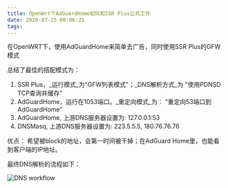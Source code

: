 ```yaml
---
title: OpenWrt下AdGuardHome如何和SSR Plus公共工作
date: 2020-07-25 00:06:21
tags:
---
```


在OpenWRT下，使用AdGuardHome来简单去广告，同时使用SSR Plus的GFW模式

总结了最佳的搭配模式为：

1. SSR Plus，_运行模式_为"GFW列表模式"；_DNS解析方式_为 "使用PDNSD TCP查询并缓存"
2. AdGuardHome，运行在1053端口。_重定向模式_为： “重定向53端口到AdGuardHome”
3. AdGuardHome, 上游DNS服务器设置为: 127.0.0.1:53
4. DNSMasq, 上游DNS服务器设置为: 223.5.5.5, 180.76.76.76

优点： 希望被block的地址，会第一时间被干掉；在AdGuard Home里，也能看到客户端的IP地址。

最终DNS解析的流程如下：

![DNS workflow](/img/2020/ad_ssr.png)
